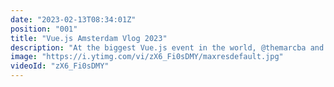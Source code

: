 ```yaml
---
date: "2023-02-13T08:34:01Z"
position: "001"
title: "Vue.js Amsterdam Vlog 2023"
description: "At the biggest Vue.js event in the world, @themarcba and @timbenniks explored backstage. Camera in one hand, microphone in the other, capturing the vibe, the technology used, and how the speakers feel about their talks.\n\nThis is Middleware Productions: we film interviews, shoot b-roll, create story arcs, video edit, sound edit, and publish the video on the day itself. Film in the morning, show in the afternoon."
image: "https://i.ytimg.com/vi/zX6_Fi0sDMY/maxresdefault.jpg"
videoId: "zX6_Fi0sDMY"
---
```


